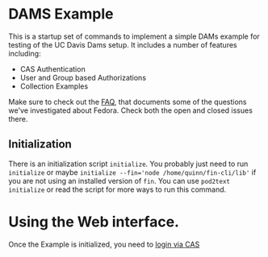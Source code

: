 # DAMS Example

This is a startup set of commands to implement a simple DAMs example
for testing of the UC Davis Dams setup.  It includes a number of
features including:

- CAS Authentication
- User and Group based Authorizations
- Collection Examples

Make sure to check out the [FAQ](https://github.com/UCDavisLibrary/dams-example-repository/milestone/1), that documents some of the questions we've investigated about Fedora. Check both the open and closed issues there.

## Initialization

There is an initialization script `initialize`.  You probably just need to run `initialize` or maybe `initialize --fin='node /home/quinn/fin-cli/lib'` if you are not using an installed version of `fin`.
You can use `pod2text initialize` or read the script for more ways to run this command. 

# Using the Web interface.

Once the Example is initialized, you need to [login via CAS](https://cas.ucdavis.edu/cas/login?service=http%3A%2F%2Fdams-sandbox.library.ucdavis.edu%2Ffcrepo%2Frest&renew=false)
